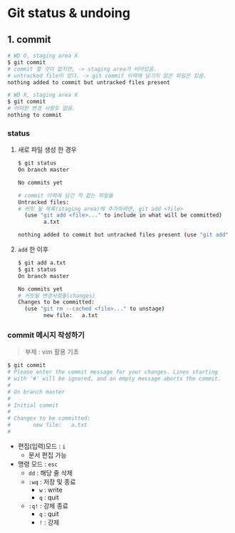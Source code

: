 # Git status & undoing

## 1. commit

```bash
# WD O, staging area X
$ git commit
# commit 할 것이 없지만, -> staging area가 비어있음.
# untracked file이 있다. -> git commit 이력에 담기지 않은 파일은 있음.
nothing added to commit but untracked files present

# WD X, staging area X
$ git commit
# 어떠한 변경 사항도 없음.
nothing to commit
```

### status

1. 새로 파일 생성 한 경우

    ```bash
    $ git status
    On branch master

    No commits yet

    # commit 이력에 담긴 적 없는 파일들
    Untracked files:
    # 커밋 될 목록(staging area)에 추가하려면, git add <file>
      (use "git add <file>..." to include in what will be committed)
            a.txt

    nothing added to commit but untracked files present (use "git add" to track)
    ```

2. `add` 한 이후

   ```bash
   $ git add a.txt
   $ git status
   On branch master
   
   No commits yet
   # 커밋될 변경사항들(changes)
   Changes to be committed:
     (use "git rm --cached <file>..." to unstage)
           new file:   a.txt
   
   ```

### commit 메시지 작성하기

> 부제 : vim 활용 기초

```bash
$ git commit
# Please enter the commit message for your changes. Lines starting
# with '#' will be ignored, and an empty message aborts the commit.
#
# On branch master
#
# Initial commit
#
# Changes to be committed:
#       new file:   a.txt
#
```

* 편집(입력)모드 : `i`
  * 문서 편집 가능
* 명령 모드 : `esc`
  * `dd` : 해당 줄 삭제
  * `:wq` : 저장 및 종료
    * `w` : write
    * `q` : quit
  * `:q!` : 강제 종료
    * `q` : quit
    * `!` : 강제













